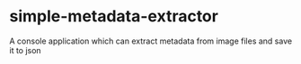 # simple-metadata-extractor
A console application which can extract metadata from image files and save it to json
